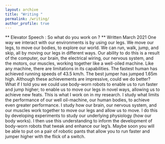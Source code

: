 ```yaml
---
layout: archive
title: "Writing "
permalink: /writing/
author_profile: true
---
```


** Elevator Speech : So what do you work on ? **  Written March 2021 
One way we interact with our environments is by using our legs. We move our legs, to move our bodies, to explore our world. We can run, walk, jump, and skip, all by moving our legs in different ways. Our ability to do this is a result of the computer, our brain, the electrical wiring, our nervous system, and the motors, our muscles, working together like a well-oiled machine. Like any machine, there are limitations in its capabilities. The fastest human has achieved running speeds of 43.5 km/h. The best jumper has jumped 1.65m high. Although these achievements are impressive, could we do better?  What if I told you we could use body-worn robots to enable us to run faster and jump higher; to enable us to move our legs in novel ways, allowing us to achieve new feats. This is what I work on in my research. I study what limits the performance of our well oil-machine, our human bodies, to achieve even greater performance. I study how our brain, our nervous system, and our muscles work together to move our legs and allow us to move. I do this by developing experiments to study our underlying physiology (how our body works). I then use this understanding to inform the development of body-worn robots that tweak and enhance our leg’s. Maybe soon you will be able to put on a pair of robotic pants that allow you to run faster and jumper higher with the flick of a switch. 


